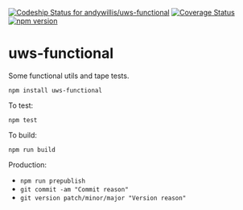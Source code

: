 [ ![Codeship Status for andywillis/uws-functional](https://codeship.com/projects/d01f1b80-e283-0133-5288-2e7ba760e325/status?branch=master)](https://codeship.com/projects/145624)
[![Coverage Status](https://coveralls.io/repos/github/andywillis/uws-functional/badge.svg?branch=master)](https://coveralls.io/github/andywillis/uws-functional?branch=master)
[![npm version](https://badge.fury.io/js/uws-functional.svg)](https://badge.fury.io/js/uws-functional)

# uws-functional

Some functional utils and tape tests.

`npm install uws-functional`

To test:

`npm test`

To build:

`npm run build`

Production:

* `npm run prepublish`
* `git commit -am "Commit reason"`
* `git version patch/minor/major "Version reason"`